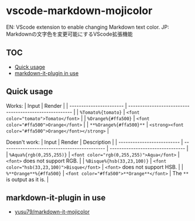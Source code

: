 # vscode-markdown-mojicolor
EN: VScode extension to enable changing Markdown text color.
JP: Markdownの文字色を変更可能にするVScode拡張機能



<!-- omit in toc -->
## TOC
- [Quick usage](#quick-usage)
- [markdown-it-plugin in use](#markdown-it-plugin-in-use)

## Quick usage
Works:
| Input                   | Render                                                 | 
| ----------------------- | ------------------------------------------------------ | 
| `%Tomato%{tomato}`      | `<font color="tomato">Tomato</font>`                   | 
| `%Orange%{#ffa500}`     | `<font color="#ffa500">Orange</font>`                  | 
| `**%Orange%{#ffa500}**` | `<strong><font color="#ffa500">Orange</font></strong>` | 

Doesn't work:
| Input                      | Render                                       | Description                      | 
| -------------------------- | -------------------------------------------- | -------------------------------- | 
| `%Aqua%{rgb(0,255,255)}`   | `<font color="rgb(0,255,255)">Aqua</font>`   | `<font>` does not support RGB.   | 
| `%Bisque%{hsb(33,23,100)}` | `<font color="hsb(33,23,100)">Bisque</font>` | `<font>` does not support HSB.   | 
| `%**Orange**%{#ffa500}`    | `<font color="#ffa500">**Orange**</font>`    | The `**` is output as it is. | 



## markdown-it-plugin in use
- [yusu79/markdown-it-mojicolor](https://l.pg1x.com/sggo)
